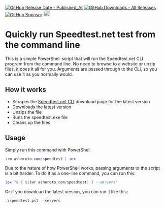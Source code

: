 [![GitHub Release Date - Published_At](https://img.shields.io/github/release-date/asheroto/winget-installer)](https://github.com/asheroto/winget-installer/releases)
[![GitHub Downloads - All Releases](https://img.shields.io/github/downloads/asheroto/winget-installer/total)](https://github.com/asheroto/winget-installer/releases)
[![GitHub Sponsor](https://img.shields.io/github/sponsors/asheroto?label=Sponsor&logo=GitHub)](https://github.com/sponsors/asheroto)
<a href="https://ko-fi.com/asheroto"><img src="https://ko-fi.com/img/githubbutton_sm.svg" alt="Ko-Fi Button" height="20px"></a>

# Quickly run Speedtest.net test from the command line

This is a simple PowerShell script that will run the Speedtest.net CLI program from the command line. No need to browse to a website or unzip files, it does it all for you. Arguments are passed through to the CLI, so you can use it as you normally would.

## How it works

-   Scrapes the [Speedtest.net CLI](https://www.speedtest.net/apps/cli) download page for the latest version
-   Downloads the latest version
-   Unzips the file
-   Runs the speedtest.exe file
-   Cleans up the files

## Usage

Simply run this command with PowerShell.

```powershell
irm asheroto.com/speedtest | iex
```

Due to the nature of how PowerShell works, passing arguments to the script is a bit harder. To do it as a one-line command, you can run this:

```powershell
iex "& { $(iwr asheroto.com/speedtest) } --servers"
```

Or if you download the latest version, you can run it like this:

```powershell
.\speedtest.ps1 --servers
```